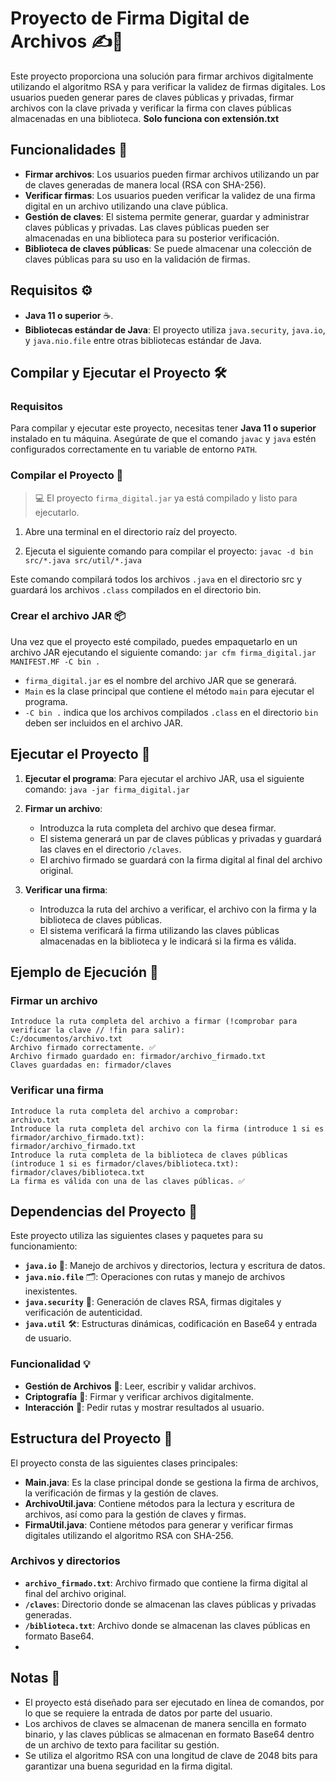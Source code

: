 
# Proyecto de Firma Digital de Archivos ✍️🔐

Este proyecto proporciona una solución para firmar archivos digitalmente utilizando el algoritmo RSA y para verificar la validez de firmas digitales. Los usuarios pueden generar pares de claves públicas y privadas, firmar archivos con la clave privada y verificar la firma con claves públicas almacenadas en una biblioteca. **Solo funciona con extensión.txt**

## Funcionalidades 🎯

- **Firmar archivos**: Los usuarios pueden firmar archivos utilizando un par de claves generadas de manera local (RSA con SHA-256).
- **Verificar firmas**: Los usuarios pueden verificar la validez de una firma digital en un archivo utilizando una clave pública.
- **Gestión de claves**: El sistema permite generar, guardar y administrar claves públicas y privadas. Las claves públicas pueden ser almacenadas en una biblioteca para su posterior verificación.
- **Biblioteca de claves públicas**: Se puede almacenar una colección de claves públicas para su uso en la validación de firmas.

## Requisitos ⚙️

- **Java 11 o superior** ☕.
- **Bibliotecas estándar de Java**: El proyecto utiliza `java.security`, `java.io`, y `java.nio.file` entre otras bibliotecas estándar de Java.

## Compilar y Ejecutar el Proyecto 🛠️

### Requisitos

Para compilar y ejecutar este proyecto, necesitas tener **Java 11 o superior** instalado en tu máquina. Asegúrate de que el comando `javac` y `java` estén configurados correctamente en tu variable de entorno `PATH`.

### Compilar el Proyecto 📝
> 💻 El proyecto `firma_digital.jar` ya está compilado y listo para ejecutarlo.

1. Abre una terminal en el directorio raíz del proyecto.

2. Ejecuta el siguiente comando para compilar el proyecto:
`javac -d bin src/*.java src/util/*.java`

Este comando compilará todos los archivos `.java` en el directorio src y guardará los archivos `.class` compilados en el directorio bin.

### Crear el archivo JAR 📦
Una vez que el proyecto esté compilado, puedes empaquetarlo en un archivo JAR ejecutando el siguiente comando: `jar cfm firma_digital.jar MANIFEST.MF -C bin .`

- `firma_digital.jar` es el nombre del archivo JAR que se generará.
- `Main` es la clase principal que contiene el método `main` para ejecutar el programa.
- `-C bin .` indica que los archivos compilados `.class` en el directorio `bin` deben ser incluidos en el archivo JAR.

## Ejecutar el Proyecto 🚀

1. **Ejecutar el programa**: Para ejecutar el archivo JAR, usa el siguiente comando: `java -jar firma_digital.jar`
   
2. **Firmar un archivo**:
   - Introduzca la ruta completa del archivo que desea firmar.
   - El sistema generará un par de claves públicas y privadas y guardará las claves en el directorio `/claves`.
   - El archivo firmado se guardará con la firma digital al final del archivo original.
   
3. **Verificar una firma**:
   - Introduzca la ruta del archivo a verificar, el archivo con la firma y la biblioteca de claves públicas.
   - El sistema verificará la firma utilizando las claves públicas almacenadas en la biblioteca y le indicará si la firma es válida.

## Ejemplo de Ejecución 🎥

### Firmar un archivo

```
Introduce la ruta completa del archivo a firmar (!comprobar para verificar la clave // !fin para salir):
C:/documentos/archivo.txt
Archivo firmado correctamente. ✅
Archivo firmado guardado en: firmador/archivo_firmado.txt
Claves guardadas en: firmador/claves
```

### Verificar una firma

```
Introduce la ruta completa del archivo a comprobar:
archivo.txt
Introduce la ruta completa del archivo con la firma (introduce 1 si es firmador/archivo_firmado.txt):
firmador/archivo_firmado.txt
Introduce la ruta completa de la biblioteca de claves públicas (introduce 1 si es firmador/claves/biblioteca.txt):
firmador/claves/biblioteca.txt
La firma es válida con una de las claves públicas. ✅
```
## Dependencias del Proyecto 🌟

Este proyecto utiliza las siguientes clases y paquetes para su funcionamiento:

- **`java.io`** 📂: Manejo de archivos y directorios, lectura y escritura de datos.  
- **`java.nio.file`** 🗂️: Operaciones con rutas y manejo de archivos inexistentes.  
- **`java.security`** 🔐: Generación de claves RSA, firmas digitales y verificación de autenticidad.  
- **`java.util`** 🛠️: Estructuras dinámicas, codificación en Base64 y entrada de usuario.  

### Funcionalidad 💡
- **Gestión de Archivos** 📁: Leer, escribir y validar archivos.  
- **Criptografía** 🔑: Firmar y verificar archivos digitalmente.  
- **Interacción** 🤝: Pedir rutas y mostrar resultados al usuario.    

## Estructura del Proyecto 📂

El proyecto consta de las siguientes clases principales:

- **Main.java**: Es la clase principal donde se gestiona la firma de archivos, la verificación de firmas y la gestión de claves.
- **ArchivoUtil.java**: Contiene métodos para la lectura y escritura de archivos, así como para la gestión de claves y firmas.
- **FirmaUtil.java**: Contiene métodos para generar y verificar firmas digitales utilizando el algoritmo RSA con SHA-256.

### Archivos y directorios

- **`archivo_firmado.txt`**: Archivo firmado que contiene la firma digital al final del archivo original.
- **`/claves`**: Directorio donde se almacenan las claves públicas y privadas generadas.
- **`/biblioteca.txt`**: Archivo donde se almacenan las claves públicas en formato Base64.
- 
## Notas 📌

- El proyecto está diseñado para ser ejecutado en línea de comandos, por lo que se requiere la entrada de datos por parte del usuario.
- Los archivos de claves se almacenan de manera sencilla en formato binario, y las claves públicas se almacenan en formato Base64 dentro de un archivo de texto para facilitar su gestión.
- Se utiliza el algoritmo RSA con una longitud de clave de 2048 bits para garantizar una buena seguridad en la firma digital.